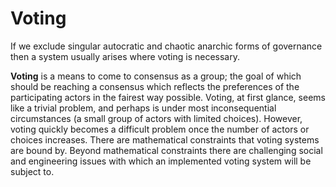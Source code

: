 Voting
======
If we exclude singular autocratic and chaotic anarchic forms of governance then
a system usually arises where voting is necessary.

**Voting** is a means to come to consensus as a group; the goal of which should
be reaching a consensus which reflects the preferences of the participating
actors in the fairest way possible. Voting, at first glance, seems like a
trivial problem, and perhaps is under most inconsequential circumstances (a
small group of actors with limited choices). However, voting quickly becomes a
difficult problem once the number of actors or choices increases. There are
mathematical constraints that voting systems are bound by. Beyond mathematical
constraints there are challenging social and engineering issues with which an
implemented voting system will be subject to.

